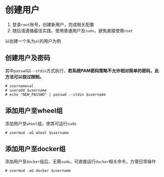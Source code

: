 # 创建用户

1. 登录`root`账号，创建新用户，完成相关配置
1. 随后请遵循最佳实践，使用普通用户及`sudo`，避免直接使用`root`

以创建一个名为`al`的用户为例

## 创建用户及密码
其中`passwd`以`--stdin`方式执行，**若系统PAM密码策略不允许相对简单的密码，此方法可以绕过限制。**
```
# username=al
# useradd $username
# echo "NEW_PASSWD" | passwd --stdin $username
```

## 添加用户至wheel组
添加用户至`wheel`组，使其可运行`sudo`
```
# usermod -aG wheel $username
```

## 添加用户至docker组
添加用户至`docker`组后，无需`sudo`，可直接运行`docker`相关命令，方便日常操作
```
# usermod -aG docker $username
```
